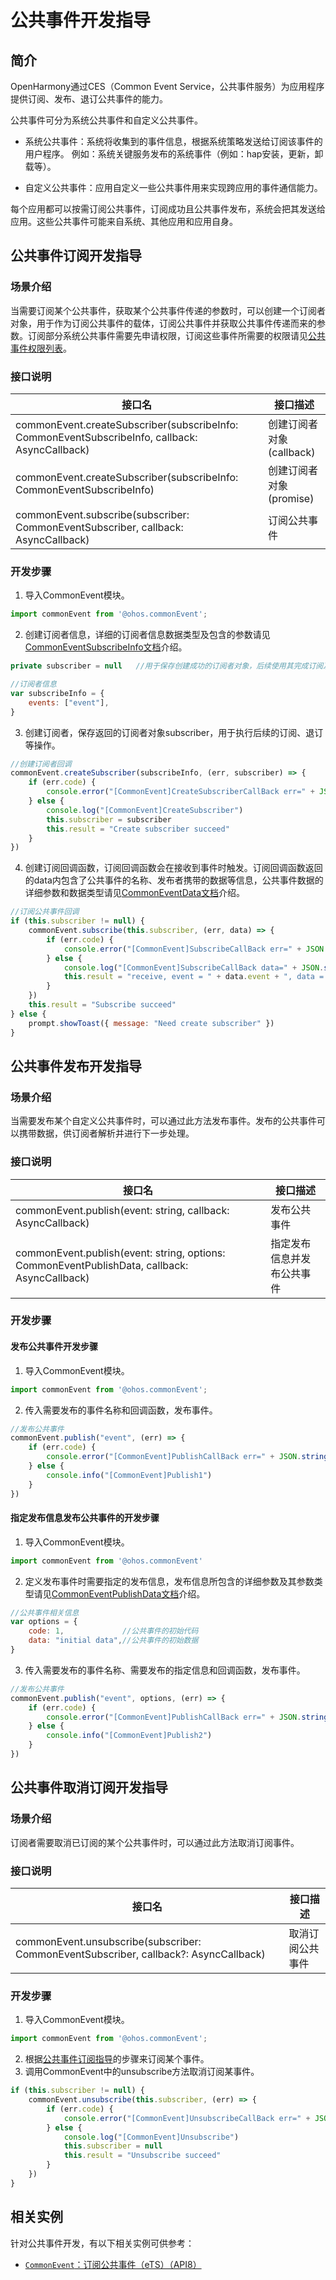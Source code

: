 # 公共事件开发指导
## 简介
OpenHarmony通过CES（Common Event Service，公共事件服务）为应用程序提供订阅、发布、退订公共事件的能力。

公共事件可分为系统公共事件和自定义公共事件。

+ 系统公共事件：系统将收集到的事件信息，根据系统策略发送给订阅该事件的用户程序。 例如：系统关键服务发布的系统事件（例如：hap安装，更新，卸载等）。

+ 自定义公共事件：应用自定义一些公共事件用来实现跨应用的事件通信能力。

每个应用都可以按需订阅公共事件，订阅成功且公共事件发布，系统会把其发送给应用。这些公共事件可能来自系统、其他应用和应用自身。

## 公共事件订阅开发指导

### 场景介绍
当需要订阅某个公共事件，获取某个公共事件传递的参数时，可以创建一个订阅者对象，用于作为订阅公共事件的载体，订阅公共事件并获取公共事件传递而来的参数。订阅部分系统公共事件需要先申请权限，订阅这些事件所需要的权限请见[公共事件权限列表](../reference/apis/js-apis-commonEvent.md#权限列表)。

### 接口说明
| 接口名                                                                                          | 接口描述 |
| ---------------------------------------------------------------------------------------------- | ----------- |
| commonEvent.createSubscriber(subscribeInfo: CommonEventSubscribeInfo, callback: AsyncCallback) | 创建订阅者对象(callback) |
| commonEvent.createSubscriber(subscribeInfo: CommonEventSubscribeInfo)                          | 创建订阅者对象(promise)  |
| commonEvent.subscribe(subscriber: CommonEventSubscriber, callback: AsyncCallback)              | 订阅公共事件 |

### 开发步骤
1. 导入CommonEvent模块。

```js
import commonEvent from '@ohos.commonEvent';
```

2. 创建订阅者信息，详细的订阅者信息数据类型及包含的参数请见[CommonEventSubscribeInfo文档](../reference/apis/js-apis-commonEvent.md#commoneventsubscribeinfo)介绍。

```js
private subscriber = null	//用于保存创建成功的订阅者对象，后续使用其完成订阅及退订的动作

//订阅者信息
var subscribeInfo = {
    events: ["event"],
}
```

3. 创建订阅者，保存返回的订阅者对象subscriber，用于执行后续的订阅、退订等操作。

```js
//创建订阅者回调
commonEvent.createSubscriber(subscribeInfo, (err, subscriber) => {
    if (err.code) {
        console.error("[CommonEvent]CreateSubscriberCallBack err=" + JSON.stringify(err))
    } else {
        console.log("[CommonEvent]CreateSubscriber")
        this.subscriber = subscriber
        this.result = "Create subscriber succeed"
    }
})
```

4. 创建订阅回调函数，订阅回调函数会在接收到事件时触发。订阅回调函数返回的data内包含了公共事件的名称、发布者携带的数据等信息，公共事件数据的详细参数和数据类型请见[CommonEventData文档](../reference/apis/js-apis-commonEvent.md#commoneventdata)介绍。

```js
//订阅公共事件回调
if (this.subscriber != null) {
    commonEvent.subscribe(this.subscriber, (err, data) => {
        if (err.code) {
            console.error("[CommonEvent]SubscribeCallBack err=" + JSON.stringify(err))
        } else {
            console.log("[CommonEvent]SubscribeCallBack data=" + JSON.stringify(data))
            this.result = "receive, event = " + data.event + ", data = " + data.data + ", code = " + data.code
        }
    })
    this.result = "Subscribe succeed"
} else {
    prompt.showToast({ message: "Need create subscriber" })
}
```

## 公共事件发布开发指导

### 场景介绍
当需要发布某个自定义公共事件时，可以通过此方法发布事件。发布的公共事件可以携带数据，供订阅者解析并进行下一步处理。

### 接口说明
| 接口名                              | 接口描述 |
| ---------------------------------- | ------ |
| commonEvent.publish(event: string, callback: AsyncCallback) | 发布公共事件 |
| commonEvent.publish(event: string, options: CommonEventPublishData, callback: AsyncCallback) | 指定发布信息并发布公共事件 |

### 开发步骤
#### 发布公共事件开发步骤
1. 导入CommonEvent模块。

```js
import commonEvent from '@ohos.commonEvent';
```

2. 传入需要发布的事件名称和回调函数，发布事件。

```js
//发布公共事件
commonEvent.publish("event", (err) => {
	if (err.code) {
		console.error("[CommonEvent]PublishCallBack err=" + JSON.stringify(err))
	} else {
		console.info("[CommonEvent]Publish1")
	}
})
```

#### 指定发布信息发布公共事件的开发步骤
1. 导入CommonEvent模块。

```js
import commonEvent from '@ohos.commonEvent'
```

2. 定义发布事件时需要指定的发布信息，发布信息所包含的详细参数及其参数类型请见[CommonEventPublishData文档](../reference/apis/js-apis-commonEvent.md#commoneventpublishdata)介绍。

```js
//公共事件相关信息
var options = {
	code: 1,			 //公共事件的初始代码
	data: "initial data",//公共事件的初始数据
}
```

3. 传入需要发布的事件名称、需要发布的指定信息和回调函数，发布事件。

```js
//发布公共事件
commonEvent.publish("event", options, (err) => {
	if (err.code) {
		console.error("[CommonEvent]PublishCallBack err=" + JSON.stringify(err))
	} else {
		console.info("[CommonEvent]Publish2")
	}
})
```

## 公共事件取消订阅开发指导

### 场景介绍
订阅者需要取消已订阅的某个公共事件时，可以通过此方法取消订阅事件。

### 接口说明
| 接口名                              | 接口描述 |
| ---------------------------------- | ------ |
| commonEvent.unsubscribe(subscriber: CommonEventSubscriber, callback?: AsyncCallback) | 取消订阅公共事件 |

### 开发步骤
1. 导入CommonEvent模块。

```js
import commonEvent from '@ohos.commonEvent';
```

2. 根据[公共事件订阅指导](#公共事件订阅开发指导)的步骤来订阅某个事件。
3. 调用CommonEvent中的unsubscribe方法取消订阅某事件。

```js
if (this.subscriber != null) {
    commonEvent.unsubscribe(this.subscriber, (err) => {
        if (err.code) {
            console.error("[CommonEvent]UnsubscribeCallBack err=" + JSON.stringify(err))
        } else {
            console.log("[CommonEvent]Unsubscribe")
            this.subscriber = null
            this.result = "Unsubscribe succeed"
        }
    })
}
```

## 相关实例

针对公共事件开发，有以下相关实例可供参考：

- [`CommonEvent`：订阅公共事件（eTS）（API8）](https://gitee.com/openharmony/app_samples/tree/master/Notification/CommonEvent)


